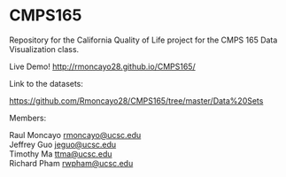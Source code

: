 # CMPS165
Repository for the California Quality of Life project for the CMPS 165
Data Visualization class.

Live Demo! http://rmoncayo28.github.io/CMPS165/

Link to the datasets:

https://github.com/Rmoncayo28/CMPS165/tree/master/Data%20Sets

Members:

Raul Moncayo rmoncayo@ucsc.edu  
Jeffrey Guo  jeguo@ucsc.edu  
Timothy Ma   ttma@ucsc.edu  
Richard Pham rwpham@ucsc.edu  
